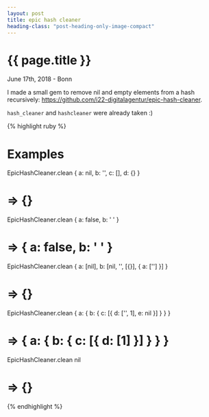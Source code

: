 ```yaml
---
layout: post
title: epic hash cleaner
heading-class: "post-heading-only-image-compact"
---
```


{{ page.title }}
================

<p class="meta">June 17th, 2018 - Bonn</p>

I made a small gem to remove nil and empty elements from a hash recursively:  <a href="https://github.com/i22-digitalagentur/epic-hash-cleaner">https://github.com/i22-digitalagentur/epic-hash-cleaner</a>.

`hash_cleaner` and `hashcleaner` were already taken :)

{% highlight ruby %}
 # Examples

EpicHashCleaner.clean { a: nil, b: '', c: [], d: {} }
# => {}

EpicHashCleaner.clean { a: false, b: ' ' }
# => { a: false, b: ' ' }

EpicHashCleaner.clean { a: [nil], b: [nil, '', [{}], { a: [''] }] }
# => {}

EpicHashCleaner.clean { a: { b: { c: [{ d: ['', 1], e: nil }] } } }
# => { a: { b: { c: [{ d: [1] }] } } }

EpicHashCleaner.clean nil
# => {}
{% endhighlight %}
